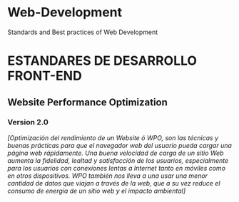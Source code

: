 Web-Development
===============

Standards and Best practices of Web Development


# ESTANDARES DE DESARROLLO FRONT-END

## Website Performance Optimization

### Version 2.0

*[Optimización del rendimiento de un Website ó WPO, son las técnicas y buenas prácticas para que el navegador web del usuario pueda cargar una página web rápidamente.
Una buena velocidad de carga de un sitio Web aumenta la fidelidad, lealtad y satisfacción de los usuarios, especialmente para los usuarios con conexiones lentas a Internet tanto en móviles como en otros dispositivos. WPO también nos lleva a una usar una menor cantidad de datos que viajan a través de la web, que a su vez reduce el consumo de energía de un sitio web y el impacto ambiental]*

